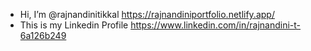 -  Hi, I’m @rajnandinitikkal https://rajnandiniportfolio.netlify.app/
-  This is my Linkedin Profile https://www.linkedin.com/in/rajnandini-t-6a126b249
<!---
rajnandinitikkal/rajnandinitikkal is a ✨ special ✨ repository because its `README.md` (this file) appears on your GitHub profile.
You can click the Preview link to take a look at your changes.
--->
